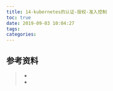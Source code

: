 ```yaml
---
title: 14-kubernetes的认证-授权-准入控制
toc: true
date: 2019-09-03 10:04:27
tags:
categories:
---
```






## 参考资料
> - []()
> - []()
